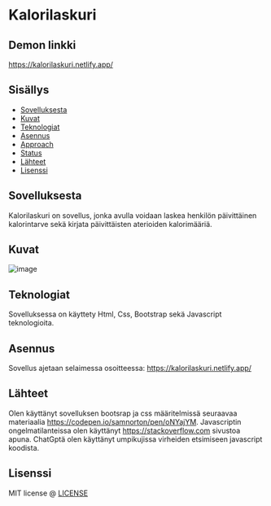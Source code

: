 # Kalorilaskuri


## Demon linkki
https://kalorilaskuri.netlify.app/



## Sisällys

- [Sovelluksesta](#about-the-app)
- [Kuvat](#screenshots)
- [Teknologiat](#technologies)
- [Asennus](#setup)
- [Approach](#approach)
- [Status](#status)
- [Lähteet](#credits)
- [Lisenssi](#license)

## Sovelluksesta
Kalorilaskuri on sovellus, jonka avulla voidaan laskea henkilön päivittäinen 
kalorintarve sekä kirjata päivittäisten aterioiden kalorimääriä.

## Kuvat

![image](https://github.com/user-attachments/assets/f99468fb-26fd-415d-976c-59bee199ec6c)

## Teknologiat
Sovelluksessa on käyttety Html, Css, Bootstrap sekä Javascript teknologioita.

## Asennus
Sovellus ajetaan selaimessa osoitteessa: https://kalorilaskuri.netlify.app/

## Lähteet
Olen käyttänyt sovelluksen bootsrap ja css määritelmissä seuraavaa materiaalia https://codepen.io/samnorton/pen/oNYajYM.
Javascriptin ongelmatilanteissa olen käyttänyt https://stackoverflow.com sivustoa apuna.
ChatGptä olen käyttänyt umpikujissa virheiden etsimiseen javascript koodista.

## Lisenssi

MIT license @ [LICENSE](LICENSE)

